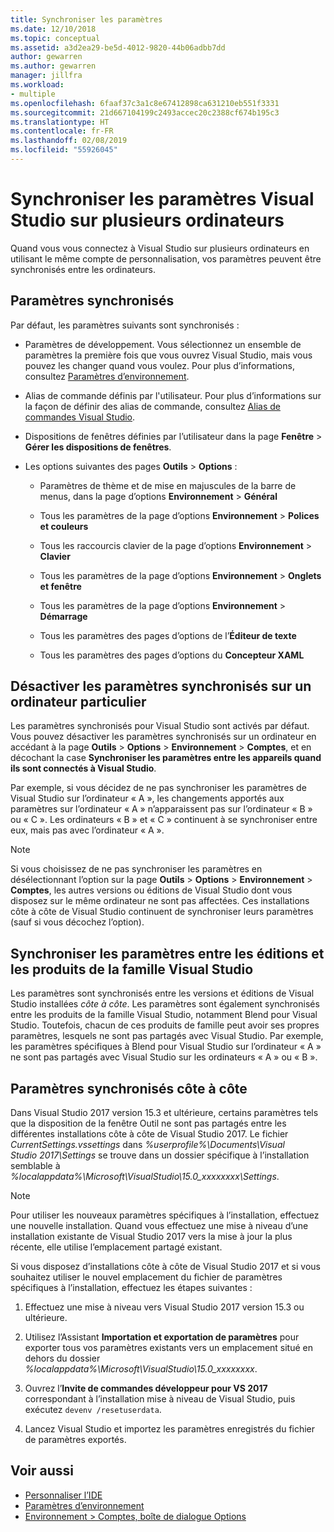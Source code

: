 ```yaml
---
title: Synchroniser les paramètres
ms.date: 12/10/2018
ms.topic: conceptual
ms.assetid: a3d2ea29-be5d-4012-9820-44b06adbb7dd
author: gewarren
ms.author: gewarren
manager: jillfra
ms.workload:
- multiple
ms.openlocfilehash: 6faaf37c3a1c8e67412898ca631210eb551f3331
ms.sourcegitcommit: 21d667104199c2493accec20c2388cf674b195c3
ms.translationtype: HT
ms.contentlocale: fr-FR
ms.lasthandoff: 02/08/2019
ms.locfileid: "55926045"
---
```

# <a name="synchronize-visual-studio-settings-across-multiple-computers"></a>Synchroniser les paramètres Visual Studio sur plusieurs ordinateurs

Quand vous vous connectez à Visual Studio sur plusieurs ordinateurs en utilisant le même compte de personnalisation, vos paramètres peuvent être synchronisés entre les ordinateurs.

## <a name="synchronized-settings"></a>Paramètres synchronisés

Par défaut, les paramètres suivants sont synchronisés :

- Paramètres de développement. Vous sélectionnez un ensemble de paramètres la première fois que vous ouvrez Visual Studio, mais vous pouvez les changer quand vous voulez. Pour plus d’informations, consultez [Paramètres d’environnement](../ide/environment-settings.md).

- Alias de commande définis par l'utilisateur. Pour plus d’informations sur la façon de définir des alias de commande, consultez [Alias de commandes Visual Studio](../ide/reference/visual-studio-command-aliases.md).

- Dispositions de fenêtres définies par l’utilisateur dans la page **Fenêtre** > **Gérer les dispositions de fenêtres**.

- Les options suivantes des pages **Outils** > **Options** :

   - Paramètres de thème et de mise en majuscules de la barre de menus, dans la page d’options **Environnement** > **Général**

   - Tous les paramètres de la page d’options **Environnement** > **Polices et couleurs**

   - Tous les raccourcis clavier de la page d’options **Environnement** > **Clavier**

   - Tous les paramètres de la page d’options **Environnement** > **Onglets et fenêtre**

   - Tous les paramètres de la page d’options **Environnement** > **Démarrage**

   - Tous les paramètres des pages d’options de l’**Éditeur de texte**

   - Tous les paramètres des pages d’options du **Concepteur XAML**

## <a name="turn-off-synchronized-settings-on-a-particular-computer"></a>Désactiver les paramètres synchronisés sur un ordinateur particulier

Les paramètres synchronisés pour Visual Studio sont activés par défaut. Vous pouvez désactiver les paramètres synchronisés sur un ordinateur en accédant à la page **Outils** > **Options** > **Environnement** > **Comptes**, et en décochant la case **Synchroniser les paramètres entre les appareils quand ils sont connectés à Visual Studio**.

Par exemple, si vous décidez de ne pas synchroniser les paramètres de Visual Studio sur l’ordinateur « A », les changements apportés aux paramètres sur l’ordinateur « A » n’apparaissent pas sur l’ordinateur « B » ou « C ». Les ordinateurs « B » et « C » continuent à se synchroniser entre eux, mais pas avec l’ordinateur « A ».

> [!NOTE]
> Si vous choisissez de ne pas synchroniser les paramètres en désélectionnant l’option sur la page **Outils** > **Options** > **Environnement**  >  **Comptes**, les autres versions ou éditions de Visual Studio dont vous disposez sur le même ordinateur ne sont pas affectées. Ces installations côte à côte de Visual Studio continuent de synchroniser leurs paramètres (sauf si vous décochez l’option).

## <a name="synchronize-settings-across-visual-studio-family-products-and-editions"></a>Synchroniser les paramètres entre les éditions et les produits de la famille Visual Studio

Les paramètres sont synchronisés entre les versions et éditions de Visual Studio installées *côte à côte*. Les paramètres sont également synchronisés entre les produits de la famille Visual Studio, notamment Blend pour Visual Studio. Toutefois, chacun de ces produits de famille peut avoir ses propres paramètres, lesquels ne sont pas partagés avec Visual Studio. Par exemple, les paramètres spécifiques à Blend pour Visual Studio sur l’ordinateur « A » ne sont pas partagés avec Visual Studio sur les ordinateurs « A » ou « B ».

## <a name="side-by-side-synchronized-settings"></a>Paramètres synchronisés côte à côte

Dans Visual Studio 2017 version 15.3 et ultérieure, certains paramètres tels que la disposition de la fenêtre Outil ne sont pas partagés entre les différentes installations côte à côte de Visual Studio 2017. Le fichier *CurrentSettings.vssettings* dans *%userprofile%\Documents\Visual Studio 2017\Settings* se trouve dans un dossier spécifique à l’installation semblable à *%localappdata%\Microsoft\VisualStudio\15.0_xxxxxxxx\Settings*.

> [!NOTE]
> Pour utiliser les nouveaux paramètres spécifiques à l’installation, effectuez une nouvelle installation. Quand vous effectuez une mise à niveau d’une installation existante de Visual Studio 2017 vers la mise à jour la plus récente, elle utilise l’emplacement partagé existant.

Si vous disposez d’installations côte à côte de Visual Studio 2017 et si vous souhaitez utiliser le nouvel emplacement du fichier de paramètres spécifiques à l’installation, effectuez les étapes suivantes :

1. Effectuez une mise à niveau vers Visual Studio 2017 version 15.3 ou ultérieure.

1. Utilisez l’Assistant **Importation et exportation de paramètres** pour exporter tous vos paramètres existants vers un emplacement situé en dehors du dossier *%localappdata%\Microsoft\VisualStudio\15.0_xxxxxxxx*.

1. Ouvrez l’**Invite de commandes développeur pour VS 2017** correspondant à l’installation mise à niveau de Visual Studio, puis exécutez `devenv /resetuserdata`.

1. Lancez Visual Studio et importez les paramètres enregistrés du fichier de paramètres exportés.

## <a name="see-also"></a>Voir aussi

- [Personnaliser l’IDE](../ide/personalizing-the-visual-studio-ide.md)
- [Paramètres d’environnement](../ide/environment-settings.md)
- [Environnement > Comptes, boîte de dialogue Options](reference/accounts-environment-options-dialog-box.md)
